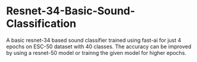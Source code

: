 # Resnet-34-Basic-Sound-Classification

A basic resnet-34 based sound classifier trained using fast-ai for just 4 epochs on ESC-50 dataset with 40 classes. The accuracy can be improved by using a resnet-50 model or trainng the given model for higher epochs.
